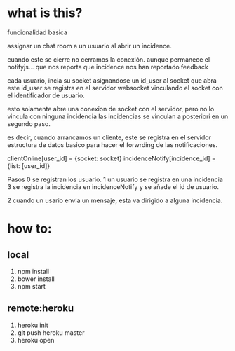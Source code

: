 

# what is this?


funcionalidad basica


assignar un chat room a un usuario al abrir un incidence.

cuando este se cierre no cerramos la conexión. aunque permanece el notifyjs...
que nos reporta que incidence nos han reportado feedback


cada usuario, incia su socket asignandose un id_user al socket que abra
este id_user se registra en el servidor websocket vinculando el socket
con el identificador de usuario.

esto solamente abre una conexion de socket con el servidor, pero no lo vincula con ninguna incidencia
las incidencias se vinculan a posteriori en un segundo paso.

es decir, cuando arrancamos un cliente, este se registra en el servidor
estructura de datos basico para hacer el forwrding de las notificaciones.

clientOnline[user_id] = {socket: socket}
incidenceNotify[incidence_id] = {list: [user_id]}

Pasos
0  se registran los usuario.
1  un usuario se registra en una incidencia
3  se registra la incidencia en incidenceNotify y se añade el id de usuario.

2  cuando un usario envia un mensaje, esta va dirigido a alguna incidencia.


# how to:


## local

1. npm install
2. bower install
3. npm start


## remote:heroku

1. heroku init
2. git push heroku master
3. heroku open